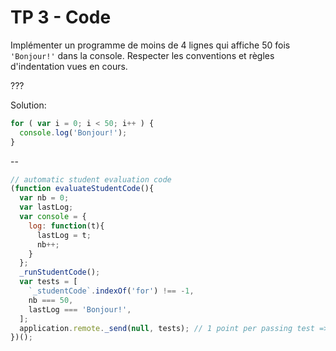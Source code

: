 # TP 3 - Code

Implémenter un programme de moins de 4 lignes qui affiche 50 fois `'Bonjour!'` dans la console. Respecter les conventions et règles d'indentation vues en cours.

???

Solution:
```js
for ( var i = 0; i < 50; i++ ) {
  console.log('Bonjour!');
}
```

--

```js
// automatic student evaluation code
(function evaluateStudentCode(){
  var nb = 0;
  var lastLog;
  var console = {
    log: function(t){
      lastLog = t;
      nb++;
    }
  };
  _runStudentCode();
  var tests = [
    `_studentCode`.indexOf('for') !== -1,
    nb === 50,
    lastLog === 'Bonjour!',
  ];
  application.remote._send(null, tests); // 1 point per passing test => 3 pts per exercise
})();
```
